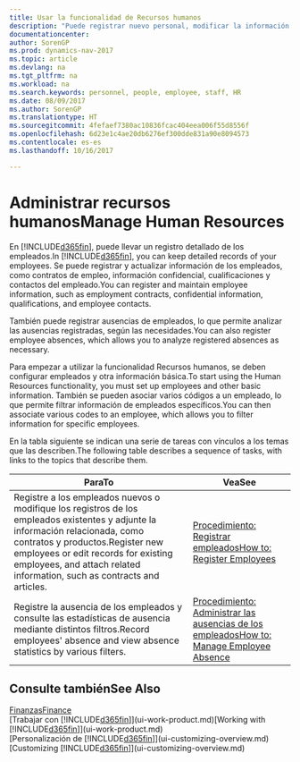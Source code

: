 ```yaml
---
title: Usar la funcionalidad de Recursos humanos
description: "Puede registrar nuevo personal, modificar la información del personal existente y registrar y analizar las ausencias."
documentationcenter: 
author: SorenGP
ms.prod: dynamics-nav-2017
ms.topic: article
ms.devlang: na
ms.tgt_pltfrm: na
ms.workload: na
ms.search.keywords: personnel, people, employee, staff, HR
ms.date: 08/09/2017
ms.author: SorenGP
ms.translationtype: HT
ms.sourcegitcommit: 4fefaef7380ac10836fcac404eea006f55d8556f
ms.openlocfilehash: 6d23e1c4ae20db6276ef300dde831a90e8094573
ms.contentlocale: es-es
ms.lasthandoff: 10/16/2017

---
```

# <a name="manage-human-resources"></a><span data-ttu-id="553de-103">Administrar recursos humanos</span><span class="sxs-lookup"><span data-stu-id="553de-103">Manage Human Resources</span></span>
<span data-ttu-id="553de-104">En [!INCLUDE[d365fin](includes/d365fin_md.md)], puede llevar un registro detallado de los empleados.</span><span class="sxs-lookup"><span data-stu-id="553de-104">In [!INCLUDE[d365fin](includes/d365fin_md.md)], you can keep detailed records of your employees.</span></span> <span data-ttu-id="553de-105">Se puede registrar y actualizar información de los empleados, como contratos de empleo, información confidencial, cualificaciones y contactos del empleado.</span><span class="sxs-lookup"><span data-stu-id="553de-105">You can register and maintain employee information, such as employment contracts, confidential information, qualifications, and employee contacts.</span></span>

<span data-ttu-id="553de-106">También puede registrar ausencias de empleados, lo que permite analizar las ausencias registradas, según las necesidades.</span><span class="sxs-lookup"><span data-stu-id="553de-106">You can also register employee absences, which allows you to analyze registered absences as necessary.</span></span>

<span data-ttu-id="553de-107">Para empezar a utilizar la funcionalidad Recursos humanos, se deben configurar empleados y otra información básica.</span><span class="sxs-lookup"><span data-stu-id="553de-107">To start using the Human Resources functionality, you must set up employees and other basic information.</span></span> <span data-ttu-id="553de-108">También se pueden asociar varios códigos a un empleado, lo que permite filtrar información de empleados específicos.</span><span class="sxs-lookup"><span data-stu-id="553de-108">You can then associate various codes to an employee, which allows you to filter information for specific employees.</span></span>

<span data-ttu-id="553de-109">En la tabla siguiente se indican una serie de tareas con vínculos a los temas que las describen.</span><span class="sxs-lookup"><span data-stu-id="553de-109">The following table describes a sequence of tasks, with links to the topics that describe them.</span></span>

| <span data-ttu-id="553de-110">Para</span><span class="sxs-lookup"><span data-stu-id="553de-110">To</span></span> | <span data-ttu-id="553de-111">Vea</span><span class="sxs-lookup"><span data-stu-id="553de-111">See</span></span> |
| --- | --- |
| <span data-ttu-id="553de-112">Registre a los empleados nuevos o modifique los registros de los empleados existentes y adjunte la información relacionada, como contratos y productos.</span><span class="sxs-lookup"><span data-stu-id="553de-112">Register new employees or edit records for existing employees, and attach related information, such as contracts and articles.</span></span> |[<span data-ttu-id="553de-113">Procedimiento: Registrar empleados</span><span class="sxs-lookup"><span data-stu-id="553de-113">How to: Register Employees</span></span>](hr-how-register-employees.md) |
| <span data-ttu-id="553de-114">Registre la ausencia de los empleados y consulte las estadísticas de ausencia mediante distintos filtros.</span><span class="sxs-lookup"><span data-stu-id="553de-114">Record employees' absence and view absence statistics by various filters.</span></span> |[<span data-ttu-id="553de-115">Procedimiento: Administrar las ausencias de los empleados</span><span class="sxs-lookup"><span data-stu-id="553de-115">How to: Manage Employee Absence</span></span>](hr-how-manage-absence.md) |

## <a name="see-also"></a><span data-ttu-id="553de-116">Consulte también</span><span class="sxs-lookup"><span data-stu-id="553de-116">See Also</span></span>
[<span data-ttu-id="553de-117">Finanzas</span><span class="sxs-lookup"><span data-stu-id="553de-117">Finance</span></span>](finance.md)  
<span data-ttu-id="553de-118">[Trabajar con [!INCLUDE[d365fin](includes/d365fin_md.md)]](ui-work-product.md)</span><span class="sxs-lookup"><span data-stu-id="553de-118">[Working with [!INCLUDE[d365fin](includes/d365fin_md.md)]](ui-work-product.md)</span></span>  
<span data-ttu-id="553de-119">[Personalización de [!INCLUDE[d365fin](includes/d365fin_md.md)]](ui-customizing-overview.md)</span><span class="sxs-lookup"><span data-stu-id="553de-119">[Customizing [!INCLUDE[d365fin](includes/d365fin_md.md)]](ui-customizing-overview.md)</span></span>        

